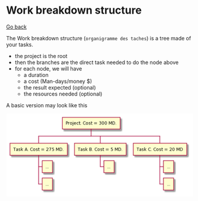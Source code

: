 # Work breakdown structure

[Go back](../index.md#organize-your-project)

The Work breakdown structure (`organigramme des taches`) is a tree made of your tasks.

* the project is the root
* then the branches are the direct task needed to do the node above
* for each node, we will have
    * a duration
    * a cost (Man-days/money $)
    * the result expected (optional)
    * the resources needed (optional)

A basic version may look like this

<pre class="d-none" style="display: none;">
@startwbs
* Project. Cost = 300 MD.
** Task A. Cost = 275 MD.
*** ...
*** ...
** Task B. Cost = 5 MD.
*** ...
** Task C. Cost = 20 MD
*** ...
*** ...
@endwbs
</pre>

![PlantUML code above](images/SoWkIImgAKygvj9I22ZApqfDBj5JSCulBb6mLJ0sC53mTT7Zqj9I24aipbPmXCiOcPj2PRGKzFIGQOXA9xXAT7KGUMU4II0hCCnnICrB0Re90000.png)